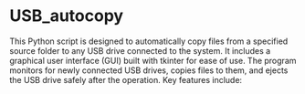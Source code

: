 # USB_autocopy
 This Python script is designed to automatically copy files from a specified source folder to any USB drive connected to the system. It includes a graphical user interface (GUI) built with tkinter for ease of use. The program monitors for newly connected USB drives, copies files to them, and ejects the USB drive safely after the operation. Key features include:
